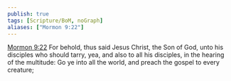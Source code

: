 ```yaml
---
publish: true
tags: [Scripture/BoM, noGraph]
aliases: ["Mormon 9:22"]
---
```

[Mormon 9:22](https://churchofjesuschrist.org/study/scriptures/bofm/morm/9?lang=eng&id=p22#p22) For behold, thus said Jesus Christ, the Son of God, unto his disciples who should tarry, yea, and also to all his disciples, in the hearing of the multitude: Go ye into all the world, and preach the gospel to every creature;
